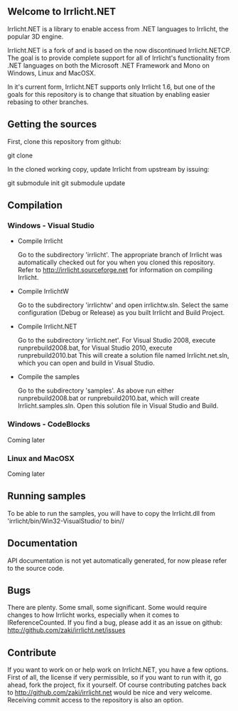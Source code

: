 ## Welcome to Irrlicht.NET

Irrlicht.NET is a library to enable access from .NET languages to Irrlicht, the popular 3D engine.

Irrlicht.NET is a fork of and is based on the now discontinued Irrlicht.NETCP. The goal is to 
provide complete support for all of Irrlicht's functionality from .NET languages on both the 
Microsoft .NET Framework and Mono on Windows, Linux and MacOSX. 

In it's current form, Irrlicht.NET supports only Irrlicht 1.6, but one of the goals for this repository
is to change that situation by enabling easier rebasing to other branches.

## Getting the sources

First, clone this repository from github:

 git clone <repository address>

In the cloned working copy, update Irrlicht from upstream by issuing:

 git submodule init
 git submodule update

## Compilation

### Windows - Visual Studio

* Compile Irrlicht

  Go to the subdirectory 'irrlicht'. The appropriate branch of Irrlicht was automatically checked out
  for you when you cloned this repository. 
  Refer to http://irrlicht.sourceforge.net for information on compiling Irrlicht.

* Compile IrrlichtW

  Go to the subdirectory 'irrlichtw' and open irrlichtw.sln. Select the same configuration (Debug or 
  Release) as you built Irrlicht and Build Project.

* Compile Irrlicht.NET

  Go to the subdirectory 'irrlicht.net'. For Visual Studio 2008, execute runprebuild2008.bat, for Visual
  Studio 2010, execute runprebuild2010.bat This will create a solution file named Irrlicht.net.sln, which
  you can open and build in Visual Studio.
  
* Compile the samples

  Go to the subdirectory 'samples'. As above run either runprebuild2008.bat or runprebuild2010.bat, which will
  create Irrlicht.samples.sln. Open this solution file in Visual Studio and Build.
  
### Windows - CodeBlocks

Coming later

### Linux and MacOSX

Coming later

## Running samples

To be able to run the samples, you will have to copy the Irrlicht.dll from 'irrlicht/bin/Win32-VisualStudio/ to
bin/<Debug or Release>/

## Documentation

API documentation is not yet automatically generated, for now please refer to the source code.

## Bugs

There are plenty. Some small, some significant. Some would require changes to how Irrlicht works, especially when
it comes to IReferenceCounted. If you find a bug, please add it as an issue on github: 
http://github.com/zaki/irrlicht.net/issues

## Contribute

If you want to work on or help work on Irrlicht.NET, you have a few options. First of all, the license if very
permissible, so if you want to run with it, go ahead, fork the project, fix it yourself. Of course contributing
patches back to http://github.com/zaki/irrlicht.net would be nice and very welcome. Receiving commit access to the
repository is also an option.
